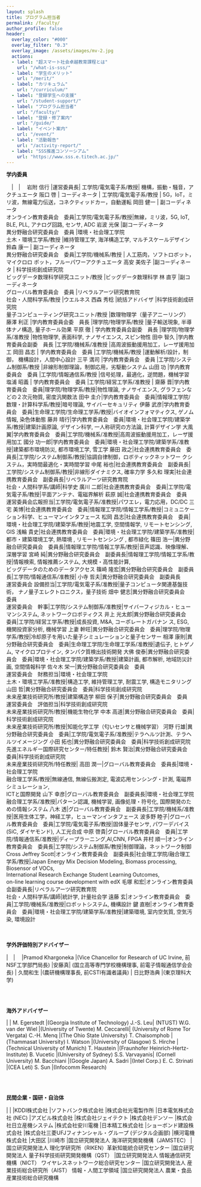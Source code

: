 ```yaml
---
layout: splash
title: プログラム担当者
permalink: /faculty/
author_profile: false
header:
  overlay_color: "#000"
  overlay_filter: "0.3"
  overlay_image: /assets/images/mv-2.jpg
  actions:
  - label: "超スマート社会卓越教育課程とは"
    url: "/what-is-sss/"
  - label: "学生のメリット"
    url: "/merit/"
  - label: "カリキュラム"
    url: "/curriculum/"
  - label: "登録学生への支援​"
    url: "/student-support/"
  - label: "プログラム担当者​"
    url: "/faculty/"
  - label: "登録・修了案内"
    url: "/guide/"
  - label: "イベント案内"
    url: "/event/"
  - label: "活動報告"
    url: "/activity-report/"
  - label: "SSS推進コンソーシアム"
    url: "https://www.sss.e.titech.ac.jp/"
---
```


**学内委員**

　|　|　
岩附 信行 |運営委員長|  工学院/電気電子系/教授| 機構，振動・騒音，アクチュエータ
​阪口 啓 | コーディネータ | 工学院/電気電子系/教授 |   5G，IoT，ミリ波，無線電力伝送，コネクティッドカー，自動運転
岡田 健一 | 副コーディネータ<br>オンライン教育委員会　委員|工学院/電気電子系/教授|無線，ミリ波，5G, IoT, BLE, PLL, アナログ回路, センサ, ADC
岩波 光保  |副コーディネータ<br>異分野融合研究委員会　委員  |環境・社会理工学院<br>土木・環境工学系/教授  |維持管理工学, 海洋構造工学, マルチスケールデザイン
鈴森 康一  | 副コーディネータ<br>異分野融合研究委員会　委員|工学院/機械系/教授 | 人工筋肉，ソフトロボット，マイクロロ ボット，フルーパワーアクチュエータ
高安 美佐子 |副コーディネータ  | 科学技術創成研究院<br>ビッグデータ数理科学研究ユニット/教授 |ビッグデータ数理科学
林 直亨  |副コーディネータ<br>グローバル教育委員会　委員 |リベラルアーツ研究教育院<br>社会・人間科学系/教授  |ウエルネス
西森 秀稔 |統括アドバイザ  |科学技術創成研究院<br>量子コンピューティング研究ユニット/教授  |数理物理学（量子アニーリング）
藤澤 利正  |学内教育委員会委　員長  |理学院/物理学系/教授  |量子輸送現象, 半導体ナノ構造, 量子ホール効果
平原 徹    | 学内教育委員会副委　員長 |理学院/物理学系/准教授  |物性物理学, 表面科学, ナノサイエンス, スピン物性
田中 智久 |学内教育委員会副委　員長  |工学院/機械系/准教授  |高周波振動援用加工，レーザ援用加工
岡田 昌志 | 学内教育委員会　委員 |工学院/機械系/教授  |運動解析/設計，制御， 機構設計，人間中心設計
  三平 満司   |学内教育委員会　委員  |工学院/システム制御系/教授  |非線形制御理論，制御応用，劣駆動システム
山田 功   |学内教育委員会　委員  |工学院/情報通信系/教授  |信号処理，最適化，逆問題，機械学習
塩浦 昭義 | 学内教育委員会　委員 |工学院/経営工学系/准教授  |
齋藤 晋|学内教育委員会　委員|理学院/物理学系/教授|物性理論, ナノサイエンス, グラフェンなどの２次元物質, 密度汎関数法
田中 圭介|学内教育委員会　委員|情報理工学院/数理・計算科学系/教授|暗号理論, サイバーセキュリティ
伊藤 武彦|学内教育委員会　委員|生命理工学院/生命理工学系/教授|バイオインフォマティクス, ゲノム情報, 染色体動態
藤井 晴行|学内教育委員会　委員|環境・社会理工学院/建築学系/教授|建築計画原論, デザイン科学, 一人称研究の方法論, 計算デザイン学
大風 翼|学内教育委員会　委員|工学院/機械系/准教授|高周波振動援用加工，レーザ援用加工
國分 功一郎|学内教育委員会　委員|環境・社会理工学院/建築学系/准教授|建築都市環境防災, 都市環境工学, 雪工学
藤田 政之|社会連携教育委員会　委員長|工学院/システム制御系/教授|協調自律制御，ロボティックネットワー クシステム，実時間最適化・実時間学習
中尾 裕也|社会連携教育委員会　副委員長|工学院/システム制御系/教授|非線形ダイナミクス, 確率力学
多久和 理実|社会連携教育委員会　副委員長|リベラルアーツ研究教育院<br>社会・人間科学系/講師|科学史
廣川 二郎|社会連携教育委員会　委員|工学院/電気電子系/教授|平面アンテナ、電磁界解析
萩原 誠|社会連携教育委員会　委員<br>​運営委員会広報担当|工学院/電気電子系/准教授|パワエレ，電力応用，DC/DC
三宅 美博|社会連携教育委員会　委員|情報理工学院/情報工学系/教授|コミュニケーション科学、ヒューマンインタフェース
松岡 昌志|社会連携教育委員会　委員|環境・社会理工学院/建築学系/教授|地震工学, 空間情報学, リモートセンシング, GIS
浅輪 貴史|社会連携教育委員会　委員|環境・社会理工学院/建築学系/准教授|都市・建築環境工学, 熱環境 , リモートセンシング , 都市緑化
篠田 浩一|異分野融合研究委員会　委員長|情報理工学院/情報工学系/教授|音声認識、映像理解、深層学習
宮崎 純|異分野融合研究委員会　副委員長|情報理工学院/情報工学系/教授|情報検索, 情報推薦システム, 大規模・高性能計算, <br>ビッグデータのためのデータアクセス
篠崎 隆宏|異分野融合研究委員会　副委員長|工学院/情報通信系/准教授|
小寺 哲夫|異分野融合研究委員会　副委員長<br>運営委員会 設備担当|工学院/電気電子系/准教授|量子コンピュータ関連基盤技術， ナノ量子エレクトロニクス，量子技術
畑中 健志|異分野融合研究委員会　委員<br>運営委員会　幹事|工学院/システム制御系/准教授|サイバーフィジカル・ヒューマンシステム, ネットワークロボティクス
井上 光太郎|異分野融合研究委員会　委員|工学院/経営工学系/教授|成長投資, M&A, コーポレートガバナン ス, ESG, 機関投資家分析, 機械学習
上妻 幹旺|異分野融合研究委員会　委員|理学院/物理学系/教授|冷却原子を用いた量子シミュレーションと量子センサー
相澤 康則|異分野融合研究委員会　委員|生命理工学院/生命理工学系/准教授|遺伝子, ヒトゲノム, マイクロプロテイン, タンパク質検出技術開発
大佛 俊泰|異分野融合研究委員会　委員|環境・社会理工学院/建築学系/教授|建築計画, 都市解析, 地域防災計画, 空間情報科学
佐々木 栄一|異分野融合研究委員会　委員<br>​運営委員会　財務担当|環境・社会理工学院<br>土木・環境工学系/准教授|構造工学, 維持管理工学, 耐震工学, 構造モニタリング
山田 哲|異分野融合研究委員会　委員|科学技術創成研究院<br>未来産業技術研究所/教授|建築構造学
柳田 保子|異分野融合研究委員会　委員<br>​運営委員会　評価担当|科学技術創成研究院<br>未来産業技術研究所/教授|機能生物化学
中本 高道|異分野融合研究委員会　委員|科学技術創成研究院<br>未来産業技術研究所/教授|知能化学工学（匂いセンサと機械学習）
河野 行雄|異分野融合研究委員会　委員|工学院/電気電子系/准教授|テラヘルツ計測、テラヘルツイメージング
小田 拓也|異分野融合研究委員会　委員|科学技術創成研究院<br>先進エネルギー国際研究センター/特任教授|
鈴木 賢治|異分野融合研究委員会　委員|科学技術創成研究院<br>未来産業技術研究所/特任教授|
高田 潤一|グローバル教育委員会　委員長|環境・社会理工学院<br>融合理工学系/教授|無線通信, 無線伝搬測定, 電波応用センシング・計測, 電磁界シミュレーション, <br>ICTと国際開発
山下 幸彦|グローバル教育委員会　副委員長|環境・社会理工学院<br>融合理工学系/准教授|パターン認識, 機械学習, 画像処理・符号化, 国際開発のための情報システム
八木 透|グローバル教育委員会　副委員長|工学院/機械系/准教授|医用生体工学，神経工学，ヒューマンインタフェース
波多野 睦子|グローバル教育委員会　委員|工学院/電気電子系/教授|固体量子センサ, パワーデバイス(SiC, ダイヤモンド), 人工光合成
中原 啓貴|グローバル教育委員会　委員|工学院/情報通信系/准教授|ディープラーニング,AI,CNN, FPGA
井村 順一|オンライン教育委員会　委員長|工学院/システム制御系/教授|制御理論，ネットワーク制御
Cross Jeffrey Scott|オンライン教育委員会　副委員長|社会理工学院/融合理工学系/教授|Japan Energy Mix Decision Modeling, Biomass processing, Biosensor of VOCs, <br>International Research Exchange Student Learning Outcomes, <br>on-line learning course development with edX
毛塚 和宏|オンライン教育委員会副委員長|リベラルアーツ研究教育院<br>社会・人間科学系/講師|統計学, 計量社会学
遠藤 玄|オンライン教育委員会　委員|工学院/機械系/准教授|ロボットシステム, 機構設計
鍵 直樹|オンライン教育委員会　委員|環境・社会理工学院/建築学系/准教授|建築環境, 室内空気質, 空気汚染, 環境設計

<br><br>
**学外評価特別アドバイザー**

|　|　
|Pramod Khargoneka |(Vice Chancellor for Research of UC Irvine, 前NSF工学部門局長)
|安藤真| (国立高等専門学校機構理事, 前電子情報通信学会会長)
| 久間和生 |(農研機構理事長, 前CSTI有識者議員)
| 日比野浩典 |(東京理科大学)

<br><br>

**海外アドバイザー**

| |
M. Egerstedt |(Georgia Institute of Technology)
J.-S. Leu| (NTUST)
W.G. van der Wiel |(University of Twente)
M. Ceccarelli| (University of Rome Tor Vergata)
C.-H. Menq |(The Ohio State University)
T. Chaisomphob |(Thammasat University)
I. Watson |(University of Glasgow)
S. Hirche |(Technical University of Munich)
T. Haustein |(Fraunhofer Heinrich-Hertz-Institute)
B. Vucetic |(University of Sydney)
S.S. Varvayanis| (Cornell University)
M. Bacchiani |(Google Japan)
A. Sadri |(Intel Corp.)
E. C. Strinati |(CEA Leti)
S. Sun |(Infocomm Research)


<br><br>

**民間企業・国研・自治体**

 | |
|KDDI株式会社
|ソフトバンク株式会社
|株式会社光電製作所
|日本電気株式会社 (NEC)
|アズビル株式会社
|株式会社ジェイテクト
|株式会社デンソー
|株式会社日立産機システム
|株式会社安川電機
|日本精工株式会社
|ショーボンド建設株式会社
|株式会社三菱UFJフィナンシャル・グループ (デジタル企画部)
|横河電機株式会社
|大田区
|川崎市
|国立研究開発法人 海洋研究開発機構（JAMSTEC）
|国立研究開発法人 理化学研究所（RIKEN）革新知能統合研究センター
|国立研究開発法人 量子科学技術研究開発機構（QST）
|国立研究開発法人 情報通信研究機構（NICT） ワイヤレスネットワーク総合研究センター
|国立研究開発法人 産業技術総合研究所（AIST） 情報・人間工学領域
|国立研究開発法人 農業・食品産業技術総合研究機構
